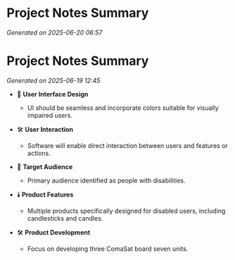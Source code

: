 # Project Notes Summary

*Generated on 2025-06-20 06:57*

# Project Notes Summary

*Generated on 2025-06-19 12:45*

- 🎨 **User Interface Design**
  - UI should be seamless and incorporate colors suitable for visually impaired users.

- 🛠️ **User Interaction**
  - Software will enable direct interaction between users and features or actions.

- 👥 **Target Audience**
  - Primary audience identified as people with disabilities.

- 🕯️ **Product Features**
  - Multiple products specifically designed for disabled users, including candlesticks and candles.

- 🛠️ **Product Development**
  - Focus on developing three ComaSat board seven units.